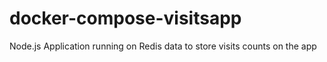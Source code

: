 # docker-compose-visitsapp
Node.js Application running on Redis data to store  visits counts on the app
